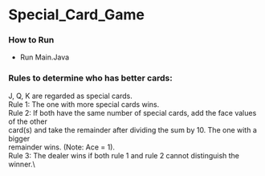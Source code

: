 # Special_Card_Game
### How to Run
- Run Main.Java

### Rules to determine who has better cards:
J, Q, K are regarded as special cards.\
Rule 1: The one with more special cards wins.\
Rule 2: If both have the same number of special cards, add the face values of the other\
card(s) and take the remainder after dividing the sum by 10. The one with a bigger\
remainder wins. (Note: Ace = 1).\
Rule 3: The dealer wins if both rule 1 and rule 2 cannot distinguish the winner.\
